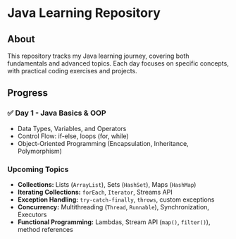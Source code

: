 # Java Learning Repository

## About
This repository tracks my Java learning journey, covering both fundamentals and advanced topics.
Each day focuses on specific concepts, with practical coding exercises and projects.

## Progress
### ✅ Day 1 - Java Basics & OOP
- Data Types, Variables, and Operators
- Control Flow: if-else, loops (for, while)
- Object-Oriented Programming (Encapsulation, Inheritance, Polymorphism)

### Upcoming Topics
- **Collections:** Lists (`ArrayList`), Sets (`HashSet`), Maps (`HashMap`)
- **Iterating Collections:** `forEach`, `Iterator`, Streams API
- **Exception Handling:** `try-catch-finally`, `throws`, custom exceptions
- **Concurrency:** Multithreading (`Thread`, `Runnable`), Synchronization, Executors
- **Functional Programming:** Lambdas, Stream API (`map()`, `filter()`), method references
